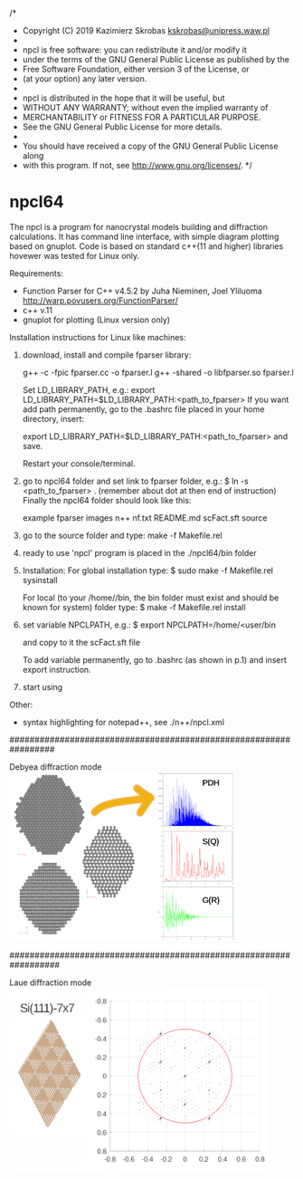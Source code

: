 /*
 * Copyright (C) 2019 Kazimierz Skrobas <kskrobas@unipress.waw.pl>
 *
 * npcl is free software: you can redistribute it and/or modify it
 * under the terms of the GNU General Public License as published by the
 * Free Software Foundation, either version 3 of the License, or
 * (at your option) any later version.
 *
 * npcl is distributed in the hope that it will be useful, but
 * WITHOUT ANY WARRANTY; without even the implied warranty of
 * MERCHANTABILITY or FITNESS FOR A PARTICULAR PURPOSE.
 * See the GNU General Public License for more details.
 *
 * You should have received a copy of the GNU General Public License along
 * with this program.  If not, see <http://www.gnu.org/licenses/>.
 */
 
# npcl64
The npcl is a program for nanocrystal models building and diffraction calculations. It has command line interface, with simple diagram plotting based on gnuplot. Code is based on standard c++(11 and higher) libraries hovewer was tested for Linux only.


Requirements:
* Function Parser for C++ v4.5.2 by Juha Nieminen, Joel Yliluoma  http://warp.povusers.org/FunctionParser/
* c++ v.11
* gnuplot for plotting (Linux version only)

Installation instructions for Linux like machines:
1. download, install and compile fparser library:

    g++ -c -fpic fparser.cc -o fparser.l
    g++ -shared -o libfparser.so fparser.l 
    
   Set LD_LIBRARY_PATH, e.g.:  export LD_LIBRARY_PATH=$LD_LIBRARY_PATH:<path_to_fparser>
   If you want add  path permanently, go to the .bashrc file placed in your home directory, insert:
   
   export LD_LIBRARY_PATH=$LD_LIBRARY_PATH:<path_to_fparser> and save. 
   
   Restart your console/terminal.
2. go to npcl64 folder and set link to fparser folder, e.g.: 
    $ ln -s <path_to_fparser> . 
    (remember about dot at then end of instruction)
    Finally the npcl64 folder should look like this:
        
    example
    fparser
    images
    n++
    nf.txt
    README.md
    scFact.sft
    source

    
3. go to the source folder and type:
    make -f Makefile.rel
    
4. ready to use 'npcl' program is placed in the ./npcl64/bin folder
5. Installation: 
    For global installation type:
    $ sudo make -f Makefile.rel sysinstall
    
    For local (to your /home/<user>/bin, the bin folder must exist and should be known for system) folder type:
    $ make -f Makefile.rel install
    
6. set variable NPCLPATH, e.g.:
    $ export NPCLPATH=/home/<user/bin
    
    and copy to it  the scFact.sft   file
    
    To add variable permanently, go to .bashrc (as shown in p.1) and insert export instruction.
    
7. start using 
   
    


Other:
* syntax highlighting for notepad++, see ./n++/npcl.xml

#################################################################


Debyea diffraction mode
![diff](images/im01.png)

##################################################################



Laue diffraction mode
![diffLaue](images/leed_si111_7x7.png)

